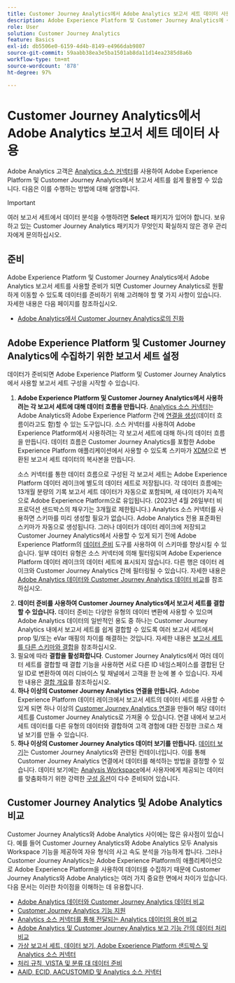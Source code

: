 ```yaml
---
title: Customer Journey Analytics에서 Adobe Analytics 보고서 세트 데이터 사용
description: Adobe Experience Platform 및 Customer Journey Analytics에 수집하기 위한 Adobe Analytics 보고서 세트를 구성하는 방법
role: User
solution: Customer Journey Analytics
feature: Basics
exl-id: db5506e0-6159-4d4b-8149-e4966dab9807
source-git-commit: 59aabb38ea3e5ba1501ab8da11d14ea2385d8a6b
workflow-type: tm+mt
source-wordcount: '878'
ht-degree: 97%

---
```


# Customer Journey Analytics에서 Adobe Analytics 보고서 세트 데이터 사용

Adobe Analytics 고객은 [Analytics 소스 커넥터](https://experienceleague.adobe.com/docs/experience-platform/sources/connectors/adobe-applications/analytics.html?lang=ko)를 사용하여 Adobe Experience Platform 및 Customer Journey Analytics에서 보고서 세트를 쉽게 활용할 수 있습니다. 다음은 이를 수행하는 방법에 대해 설명합니다.

>[!IMPORTANT]
>
>여러 보고서 세트에서 데이터 분석을 수행하려면 **Select** 패키지가 있어야 합니다. 보유하고 있는 Customer Journey Analytics 패키지가 무엇인지 확실하지 않은 경우 관리자에게 문의하십시오.&#x200B;

## 준비

Adobe Experience Platform 및 Customer Journey Analytics에서 Adobe Analytics 보고서 세트를 사용할 준비가 되면 Customer Journey Analytics로 원활하게 이동할 수 있도록 데이터를 준비하기 위해 고려해야 할 몇 가지 사항이 있습니다. 자세한 내용은 다음 페이지를 참조하십시오.

* [Adobe Analytics에서 Customer Journey Analytics로의 진화](/help/getting-started/aa-to-cja.md)

## Adobe Experience Platform 및 Customer Journey Analytics에 수집하기 위한 보고서 세트 설정

데이터가 준비되면 Adobe Experience Platform 및 Customer Journey Analytics에서 사용할 보고서 세트 구성을 시작할 수 있습니다.

1. **Adobe Experience Platform 및 Customer Journey Analytics에서 사용하려는 각 보고서 세트에 대해 데이터 흐름을 만듭니다.** [Analytics 소스 커넥터](https://experienceleague.adobe.com/docs/experience-platform/sources/connectors/adobe-applications/analytics.html?lang=ko)는 Adobe Analytics와 Adobe Experience Platform 간에 [연결을 생성](/help/connections/create-connection.md)(데이터 흐름이라고도 함)할 수 있는 도구입니다. 소스 커넥터를 사용하여 Adobe Experience Platform에서 사용하려는 각 보고서 세트에 대해 하나의 데이터 흐름을 만듭니다. 데이터 흐름은 Customer Journey Analytics를 포함한 Adobe Experience Platform 애플리케이션에서 사용할 수 있도록 스키마가 [XDM](https://experienceleague.adobe.com/docs/platform-learn/tutorials/schemas/schemas-and-experience-data-model.html?lang=ko)으로 변환된 보고서 세트 데이터의 복사본을 만듭니다.<p>소스 커넥터를 통한 데이터 흐름으로 구성된 각 보고서 세트는 Adobe Experience Platform 데이터 레이크에 별도의 데이터 세트로 저장됩니다. 각 데이터 흐름에는 13개월 분량의 기록 보고서 세트 데이터가 자동으로 포함되며, 새 데이터가 지속적으로 Adobe Experience Platform으로 유입됩니다. (2023년 4월 26일부터 비프로덕션 샌드박스의 채우기는 3개월로 제한됩니다.) Analytics 소스 커넥터를 사용하면 스키마를 미리 생성할 필요가 없습니다. Adobe Analytics 전용 표준화된 스키마가 자동으로 생성됩니다. 그러나 데이터가 데이터 레이크에 저장되고 Customer Journey Analytics에서 사용할 수 있게 되기 전에 Adobe Experience Platform의 [데이터 준비](https://experienceleague.adobe.com/docs/experience-platform/data-prep/home.html?lang=ko) 도구를 사용하여 이 스키마를 향상시킬 수 있습니다. 일부 데이터 유형은 소스 커넥터에 의해 필터링되며 Adobe Experience Platform 데이터 레이크의 데이터 세트에 표시되지 않습니다. 다른 행은 데이터 레이크와 Customer Journey Analytics 간에 필터링될 수 있습니다. 자세한 내용은 [Adobe Analytics 데이터와 Customer Journey Analytics 데이터 비교](/help/troubleshooting/compare.md)를 참조하십시오.
1. **데이터 준비를 사용하여 Customer Journey Analytics에서 보고서 세트를 결합할 수 있습니다.** 데이터 준비는 다양한 유형의 데이터 변환에 사용할 수 있으며 Adobe Analytics 데이터의 일반적인 용도 중 하나는 Customer Journey Analytics 내에서 보고서 세트를 쉽게 결합할 수 있도록 여러 보고서 세트에서 prop 및/또는 eVar 매핑의 차이를 해결하는 것입니다. 자세한 내용은 [보고서 세트를 다른 스키마와 결합](/help/use-cases/aa-data/combine-report-suites.md)을 참조하십시오.
1. 필요에 따라 **결합을 활성화합니다**. Customer Journey Analytics에서 여러 데이터 세트를 결합할 때 결합 기능을 사용하면 서로 다른 ID 네임스페이스를 결합된 단일 ID로 변환하여 여러 디바이스 및 채널에서 고객을 한 눈에 볼 수 있습니다. 자세한 내용은 [결합 개요](../../stitching/overview.md)를 참조하십시오.
1. **하나 이상의 Customer Journey Analytics 연결을 만듭니다.** Adobe Experience Platform 데이터 레이크에서 보고서 세트의 데이터 세트를 사용할 수 있게 되면 하나 이상의 [Customer Journey Analytics 연결](/help/connections/overview.md)을 만들어 해당 데이터 세트를 Customer Journey Analytics로 가져올 수 있습니다. 연결 내에서 보고서 세트 데이터를 다른 유형의 데이터와 결합하여 고객 경험에 대한 진정한 크로스 채널 보기를 만들 수 있습니다.
1. **하나 이상의 Customer Journey Analytics 데이터 보기를 만듭니다.** [데이터 보기](/help/data-views/data-views.md)는 Customer Journey Analytics와 관련된 컨테이너입니다. 이를 통해 Customer Journey Analytics 연결에서 데이터를 해석하는 방법을 결정할 수 있습니다. 데이터 보기에는 [Analysis Workspace](/help/analysis-workspace/home.md)에서 사용자에게 제공되는 데이터를 맞춤화하기 위한 강력한 [구성 옵션](/help/data-views/create-dataview.md)이 다수 준비되어 있습니다.

## Customer Journey Analytics 및 Adobe Analytics 비교

Customer Journey Analytics와 Adobe Analytics 사이에는 많은 유사점이 있습니다. 예를 들어 Customer Journey Analytics와 Adobe Analytics 모두 Analysis Workspace 기능을 제공하여 자유 형식의 사고 속도 분석을 가능하게 합니다. 그러나 Customer Journey Analytics는 Adobe Experience Platform의 애플리케이션으로 Adobe Experience Platform을 사용하여 데이터를 수집하기 때문에 Customer Journey Analytics와 Adobe Analytics는 여러 가지 중요한 면에서 차이가 있습니다. 다음 문서는 이러한 차이점을 이해하는 데 유용합니다.

* [Adobe Analytics 데이터와 Customer Journey Analytics 데이터 비교](/help/troubleshooting/compare.md)
* [Customer Journey Analytics 기능 지원](/help/getting-started/aa-vs-cja/cja-aa.md)
* [Analytics 소스 커넥터를 통해 전달되는 Analytics 데이터의 용어 비교](/help/getting-started/aa-vs-cja/terminology.md)
* [Adobe Analytics 및 Customer Journey Analytics 보고 기능 간의 데이터 처리 비교](/help/getting-started/aa-vs-cja/data-processing-comparisons.md)
* [가상 보고서 세트, 데이터 보기, Adobe Experience Platform 샌드박스 및 Analytics 소스 커넥터](/help/getting-started/aa-vs-cja/vrs-dataview-sandbox-adc.md)
* [처리 규칙, VISTA 및 분류 대 데이터 준비](/help/getting-started/aa-vs-cja/pr-vista-dataprep.md)
* [AAID, ECID, AACUSTOMID 및 Analytics 소스 커넥터](/help/getting-started/aa-vs-cja/aaid-ecid-adc.md)
